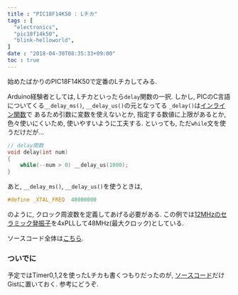 ```yaml
---
title : "PIC18F14K50 : Lチカ"
tags : [
  "electronics",
  "pic18f14k50",
  "blink-helloworld",
]
date : "2018-04-30T08:35:33+09:00"
toc : true
---
```


始めたばかりのPIC18F14K50で定番のLチカしてみる.   

<!--more-->

Arduino経験者としては, Lチカといったら`delay`関数の一択. 
しかし, PICのC言語についてくる`__delay_ms()`, `__delay_us()`の元となってる
`_delay()`は[インライン関数](https://ja.wikipedia.org/wiki/%E3%82%A4%E3%83%B3%E3%83%A9%E3%82%A4%E3%83%B3%E9%96%A2%E6%95%B0)で
あるため引数に変数を使えないとか, 
指定する数値に上限があるとか, 
色々使いにくいため, 使いやすいように工夫する. 
といっても, ただ`while`文を使うだけだが...   

```c
// delay関数
void delay(int num)
{
    while(--num > 0) __delay_us(1000);
}
```

あと, `__delay_ms()`, `__delay_us()`を使うときは, 

```c
#define _XTAL_FREQ  48000000
```

のように, クロック周波数を定義してあげる必要がある. この例では[12MHzのセラミック発振子](http://akizukidenshi.com/catalog/g/gP-02740/)を4xPLLして48MHz(最大クロック)としている. 

ソースコード全体は[こちら](https://gist.github.com/ha2zakura/76f57229bf9200c05c2cab816442247f). 

### ついでに

予定ではTimer0,1,2を使ったLチカも書くつもりだったのが, [ソースコード](https://gist.github.com/ha2zakura/d74930f41ea1c25548fe041289cab217)だけGistに置いておく. 参考にどうぞ.   
